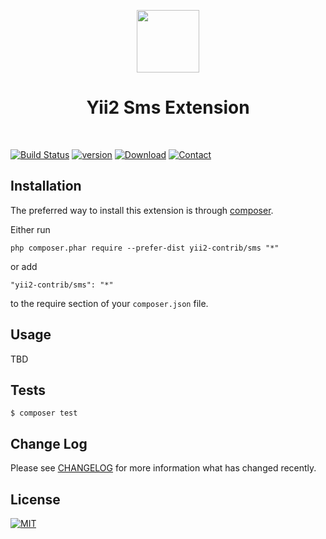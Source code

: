 <p align="center">
    <a href="https://github.com/yiisoft" target="_blank">
        <img src="https://avatars0.githubusercontent.com/u/993323" height="100px">
    </a>
    <h1 align="center">Yii2 Sms Extension</h1>
    <br>
</p>

[![Build Status](https://img.shields.io/travis/yii2-contrib/sms.svg?style=flat-square)](http://travis-ci.org/lichunqiang/sms)
[![version](https://img.shields.io/packagist/v/yii2-contrib/sms.svg?style=flat-square)](https://packagist.org/packages/yii2-contrib/sms)
[![Download](https://img.shields.io/packagist/dt/yii2-contrib/sms.svg?style=flat-square)](https://packagist.org/packages/yii2-contrib/sms)
[![Contact](https://img.shields.io/badge/weibo-@chunqiang-blue.svg?style=flat-square)](http://weibo.com/chunqiang)


Installation
------------

The preferred way to install this extension is through [composer](http://getcomposer.org/download/).

Either run

```
php composer.phar require --prefer-dist yii2-contrib/sms "*"
```

or add

```
"yii2-contrib/sms": "*"
```

to the require section of your `composer.json` file.

Usage
-----

TBD

Tests
-----

```
$ composer test
```

Change Log
----------

Please see [CHANGELOG](CHANGELOG.md) for more information what has changed recently.

License
-------
[![MIT](https://img.shields.io/badge/license-MIT-blue.svg?style=flat-square)](LICENSE)

